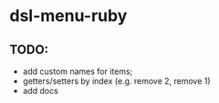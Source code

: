 # dsl-menu-ruby

## TODO:

- add custom names for items;
- getters/setters by index (e.g. remove 2, remove 1)
- add docs